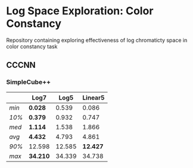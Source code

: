 # Log Space Exploration: Color Constancy
Repository containing exploring effectiveness of log chromaticty space in color constancy task

## CCCNN
### SimpleCube++

|        |  Log7 | Log5   | Linear5 |
| ------ | ------ | ------ | ------ |
|  *min*   | **0.028** | 0.539  | 0.086  |
|  *10%*   | **0.379** | 0.932  | 0.747  |
|  *med*   | **1.114** | 1.538  | 1.866  |
|  *avg*   | **4.432** | 4.793  | 4.861  |
|  *90%*   | 12.598 | 12.585 | **12.427** |
|  *max*   | **34.210** | 34.339| 34.738 |

